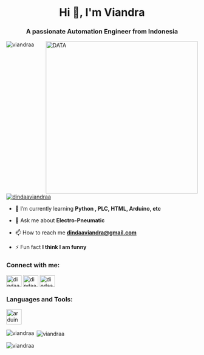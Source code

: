 <h1 align="center">Hi 👋, I'm Viandra</h1>
<h3 align="center">A passionate Automation Engineer from Indonesia</h3>
<img align="right" alt="DATA" width="400 src="https://media2.giphy.com/media/v1.Y2lkPTc5MGI3NjExdXpwbDFzbm54eHhzbjRhdjR2dms3bW5oNmp6aTB1bXVrcHk3eXEyNiZlcD12MV9pbnRlcm5hbF9naWZfYnlfaWQmY3Q9Zw/usXZmmgP9Z7kf39fnq/giphy.gif">

<p align="left"> <img src="https://komarev.com/ghpvc/?username=viandraa&label=Profile%20views&color=0e75b6&style=flat" alt="viandraa" /> </p>

<p align="left"> <a href="https://twitter.com/dindaaviandraa" target="blank"><img src="https://img.shields.io/twitter/follow/dindaaviandraa?logo=twitter&style=for-the-badge" alt="dindaaviandraa" /></a> </p>

- 🌱 I’m currently learning **Python , PLC, HTML, Arduino, etc**

- 💬 Ask me about **Electro-Pneumatic**

- 📫 How to reach me **dindaaviandra@gmail.com**

- ⚡ Fun fact **I think I am funny**

<h3 align="left">Connect with me:</h3>
<p align="left">
<a href="https://twitter.com/dindaaviandraa" target="blank"><img align="center" src="https://raw.githubusercontent.com/rahuldkjain/github-profile-readme-generator/master/src/images/icons/Social/twitter.svg" alt="dindaaviandraa" height="30" width="40" /></a>
<a href="https://linkedin.com/in/dindaaviandra" target="blank"><img align="center" src="https://raw.githubusercontent.com/rahuldkjain/github-profile-readme-generator/master/src/images/icons/Social/linked-in-alt.svg" alt="dindaaviandra" height="30" width="40" /></a>
<a href="https://instagram.com/dindaaviandra" target="blank"><img align="center" src="https://raw.githubusercontent.com/rahuldkjain/github-profile-readme-generator/master/src/images/icons/Social/instagram.svg" alt="dindaaviandra" height="30" width="40" /></a>
</p>

<h3 align="left">Languages and Tools:</h3>
<p align="left"> <a href="https://www.arduino.cc/" target="_blank" rel="noreferrer"> <img src="https://cdn.worldvectorlogo.com/logos/arduino-1.svg" alt="arduino" width="40" height="40"/> </a> </p>

<p><img align="left" src="https://github-readme-stats.vercel.app/api/top-langs?username=viandraa&show_icons=true&locale=en&layout=compact" alt="viandraa" /></p>

<p>&nbsp;<img align="center" src="https://github-readme-stats.vercel.app/api?username=viandraa&show_icons=true&locale=en" alt="viandraa" /></p>

<p><img align="center" src="https://github-readme-streak-stats.herokuapp.com/?user=viandraa&" alt="viandraa" /></p>
